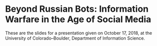 # Beyond Russian Bots: Information Warfare in the Age of Social Media 

These are the slides for a presentation given on October 17, 2018, at the University of Colorado–Boulder, Department of Information Science.
